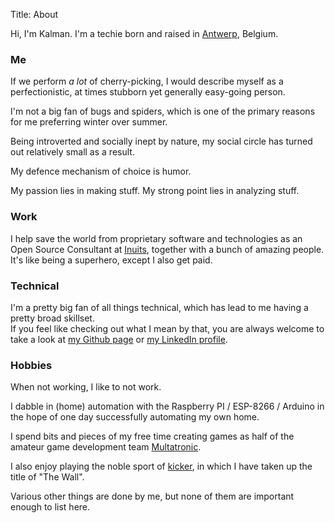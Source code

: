 Title: About

Hi, I'm Kalman. I'm a techie born and raised in [Antwerp][1], Belgium.

### Me

If we perform _a lot_ of cherry-picking, I would describe myself as a
perfectionistic, at times stubborn yet generally easy-going person.

I'm not a big fan of bugs and spiders, which is one of the primary reasons for
me preferring winter over summer.

Being introverted and socially inept by nature, my social circle has turned
out relatively small as a result.

My defence mechanism of choice is humor.

My passion lies in making stuff. My strong point lies in analyzing stuff.

### Work

I help save the world from proprietary software and technologies as an Open
Source Consultant at [Inuits][2], together with a bunch of amazing people.  
It's like being a superhero, except I also get paid.

### Technical

I'm a pretty big fan of all things technical, which has lead to me having a
pretty broad skillset.  
If you feel like checking out what I mean by that, you are always welcome to
take a look at [my Github page][3] or [my LinkedIn profile][4].

### Hobbies

When not working, I like to not work.

I dabble in (home) automation with the Raspberry PI / ESP-8266 / Arduino in
the hope of one day successfully automating my own home.

I spend bits and pieces of my free time creating games as half of the amateur
game development team [Multatronic][5].

I also enjoy playing the noble sport of [kicker][6], in which I have taken up
the title of "The Wall".

Various other things are done by me, but none of them are important enough to
list here.

[1]: https://en.wikipedia.org/wiki/Antwerp
[2]: https://inuits.eu
[3]: https://github.com/kalmanolah
[4]: https://linkedin.com/in/KalmanOlah
[5]: http://multatronic.com/
[6]: https://en.wikipedia.org/wiki/Table_football
